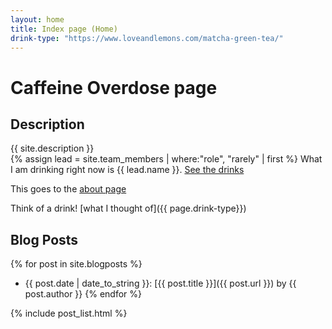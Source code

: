 ```yaml
---
layout: home
title: Index page (Home)
drink-type: "https://www.loveandlemons.com/matcha-green-tea/"
---  
```


# Caffeine Overdose page

## Description
{{ site.description }}  
{% assign lead = site.team_members | where:"role", "rarely" | first %}
What I am drinking right now is {{ lead.name }}.
[See the drinks](about#team)

This goes to the [about page](about)   

Think of a drink!  [what I thought of]({{ page.drink-type}})

## Blog Posts

{% for post in site.blogposts %}
- {{ post.date | date_to_string }}: [{{ post.title }}]({{ post.url }}) by {{ post.author }}
{% endfor %}

{% include post_list.html %}
